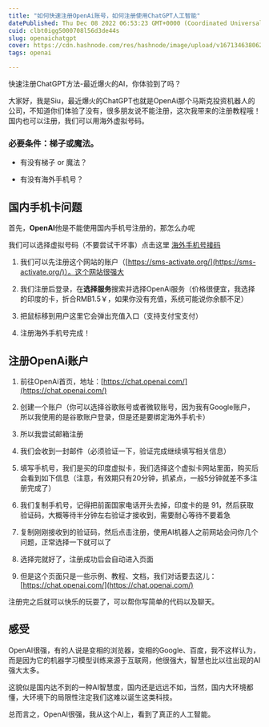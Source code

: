 ```yaml
---
title: "如何快速注册OpenAi账号，如何注册使用ChatGPT人工智能"
datePublished: Thu Dec 08 2022 06:53:23 GMT+0000 (Coordinated Universal Time)
cuid: clbt0igg5000708l56d3de44s
slug: openaichatgpt
cover: https://cdn.hashnode.com/res/hashnode/image/upload/v1671346380620/Qm1Ux1Zzn.PNG
tags: openai

---
```


快速注册ChatGPT方法-最近爆火的AI，你体验到了吗？

大家好，我是Siu，最近爆火的ChatGPT也就是OpenAi那个马斯克投资机器人的公司，不知道你们体验了没有，很多朋友说不能注册，这次我带来的注册教程哦！国内也可以注册，我们可以用海外虚拟号码。

### 必要条件：梯子或魔法。

* 有没有梯子 or 魔法？
    
* 有没有海外手机号？
    

## 国内手机卡问题

首先，**OpenAI**他是不能使用国内手机号注册的，那怎么办呢

我们可以选择虚拟号码（不要尝试干坏事）点击这里 [海外手机号接码](https://sms-activate.org/)

1. 我们可以先注册这个网站的账户（[https://sms-activate.org/](https://sms-activate.org/)）。这个网站很强大
    
2. 我们注册后登录，在**选择服务**搜索并选择OpenAi服务（价格很便宜，我选择的印度的卡，折合RMB1.5￥，如果你没有充值，系统可能说你余额不足）
    
3. 把鼠标移到用户这里它会弹出充值入口（支持支付宝支付）
    
4. 注册海外手机号完成！
    

## 注册OpenAi账户

1. 前往OpenAi首页，地址：[https://chat.openai.com/](https://chat.openai.com/)
    
2. 创建一个账户（你可以选择谷歌账号或者微软账号，因为我有Google账户，所以我使用的是谷歌账户登录，但是还是要绑定海外手机卡）
    
3. 所以我尝试邮箱注册
    
4. 我们会收到一封邮件（必须验证一下，验证完成继续填写相关信息）
    
5. 填写手机号，我们是买的印度虚拟卡，我们选择这个虚拟卡网站里面，购买后会看到如下信息（注意，有效期只有20分钟，抓紧点，一般5分钟就差不多注册完成了）
    
6. 我们复制手机号，记得把前面国家电话开头去掉，印度卡的是 91，然后获取验证码，大概等待半分钟左右验证才接收到，需要耐心等待不要着急
    
7. 复制刚刚接收到的验证码，然后点击注册，使用AI机器人之前网站会问你几个问题，正常选择一下就可以了
    
8. 选择完就好了，注册成功后会自动进入页面
    
9. 但是这个页面只是一些示例、教程、文档，我们对话要去这儿：[https://chat.openai.com/](https://chat.openai.com/)
    

注册完之后就可以快乐的玩耍了，可以帮你写简单的代码以及聊天。

## 感受

OpenAI很强，有的人说是变相的浏览器，变相的Google、百度，我不这样认为，而是因为它的机器学习模型训练来源于互联网，他很强大，智慧也比以往出现的AI强大太多。

这貌似是国内达不到的一种AI智慧度，国内还是远远不如，当然，国内大环境都懂，大环境下的局限性注定我们这难以诞生这类科技。

总而言之，OpenAI很强，我从这个AI上，看到了真正的人工智能。